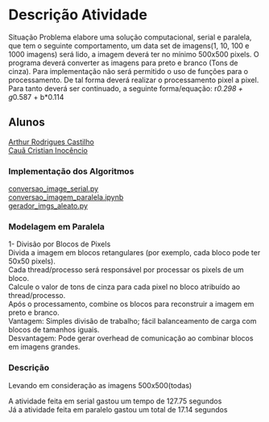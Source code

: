 # Descrição Atividade
Situação Problema elabore uma solução computacional, serial e paralela, que tem o seguinte comportamento, um data set de imagens(1, 10, 100 e 1000 imagens) será lido, a imagem deverá ter no mínimo 500x500 pixels. O programa deverá converter as imagens para preto e branco (Tons de cinza). Para implementação não será permitido o uso de funções para o processamento. De tal forma deverá realizar o processamento pixel a pixel. Para tanto deverá ser continuado, a seguinte forma/equação: r*0.298 + g*0.587 + b*0.114

## Alunos
[Arthur Rodrigues Castilho](https://github.com/ArthurRCastilho)<br>
[Cauã Cristian Inocêncio](https://github.com/CauaCristian)<br>

### Implementação dos Algoritmos

[conversao_image_serial.py](https://github.com/ArthurRCastilho/Programacao-Paralela/blob/main/atividades/Convers%C3%A3o%20de%20Imagens/serial/conversao_image_serial.py) <br>
[conversao_imagem_paralela.ipynb](https://github.com/ArthurRCastilho/Programacao-Paralela/blob/main/atividades/Convers%C3%A3o%20de%20Imagens/paralela/conversao_img_paralela.ipynb) <br>
[gerador_imgs_aleato.py](https://github.com/ArthurRCastilho/Programacao-Paralela/blob/main/atividades/Convers%C3%A3o%20de%20Imagens/gerador_imgs_aleato.py) <br>


### Modelagem em Paralela

1- Divisão por Blocos de Pixels<br>
Divida a imagem em blocos retangulares (por exemplo, cada bloco pode ter 50x50 pixels).<br>
Cada thread/processo será responsável por processar os pixels de um bloco.<br>
Calcule o valor de tons de cinza para cada pixel no bloco atribuído ao thread/processo.<br>
Após o processamento, combine os blocos para reconstruir a imagem em preto e branco.<br>
Vantagem: Simples divisão de trabalho; fácil balanceamento de carga com blocos de tamanhos iguais.<br>
Desvantagem: Pode gerar overhead de comunicação ao combinar blocos em imagens grandes.<br>

### Descrição
Levando em consideração as imagens 500x500(todas)<br>

A atividade feita em serial gastou um tempo de 127.75 segundos<br>
Já a atividade feita em paralelo gastou um total de 17.14 segundos<br>
